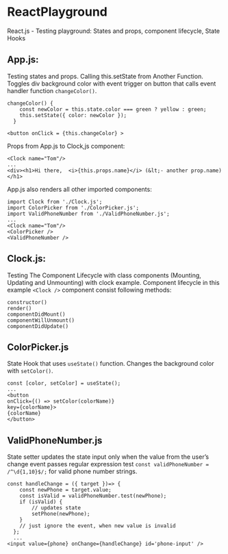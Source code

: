 # ReactPlayground
React.js - Testing playground: States and props, component lifecycle, State Hooks

## App.js:

Testing states and props. Calling this.setState from Another Function. 
Toggles div background color with event trigger on button that calls
event handler function `changeColor()`.

```
changeColor() {
    const newColor = this.state.color === green ? yellow : green;
    this.setState({ color: newColor });
  }

<button onClick = {this.changeColor} >
```

Props from App.js to Clock,js component:
```
<Clock name="Tom"/>
...
<div><h1>Hi there,  <i>{this.props.name}</i> (&lt;- another prop.name)</h1>
```

App.js also renders all other imported components:
```
import Clock from './Clock.js';
import ColorPicker from './ColorPicker.js';
import ValidPhoneNumber from './ValidPhoneNumber.js';
...
<Clock name="Tom"/>
<ColorPicker />
<ValidPhoneNumber />
```

## Clock.js:

Testing The Component Lifecycle with class components (Mounting, Updating and Unmounting) with clock example.
Component lifecycle in this example `<Clock />` component consist following methods:

```
constructor()
render()
componentDidMount()
componentWillUnmount()
componentDidUpdate()
```
## ColorPicker.js
State Hook that uses `useState()` function. Changes the background color with `setColor()`.
```
const [color, setColor] = useState();
...
<button 
onClick={() => setColor(colorName)} 
key={colorName}>
{colorName}
</button>
```

## ValidPhoneNumber.js
State setter updates the state input only when the value from the user’s change event passes regular expression test `const validPhoneNumber = /^\d{1,10}$/;` for valid phone number strings.
```
const handleChange = ({ target })=> {
    const newPhone = target.value;
    const isValid = validPhoneNumber.test(newPhone);
    if (isValid) {
        // updates state 
        setPhone(newPhone);
    }
    // just ignore the event, when new value is invalid
  };
  ...
<input value={phone} onChange={handleChange} id='phone-input' />
```

